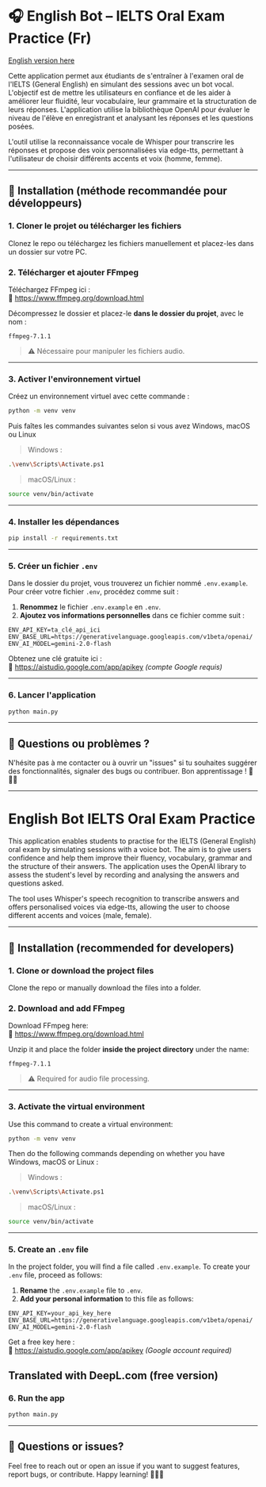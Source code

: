 # 🎧 English Bot – IELTS Oral Exam Practice (Fr)

[English version here](#english-bot-ielts-oral-exam-practice)

Cette application permet aux étudiants de s'entraîner à l'examen oral de l'IELTS (General English) en simulant des sessions avec un bot vocal. L'objectif est de mettre les utilisateurs en confiance et de les aider à améliorer leur fluidité, leur vocabulaire, leur grammaire et la structuration de leurs réponses. L'application utilise la bibliothèque OpenAI pour évaluer le niveau de l'élève en enregistrant et analysant les réponses et les questions posées.

L'outil utilise la reconnaissance vocale de Whisper pour transcrire les réponses et propose des voix personnalisées via edge-tts, permettant à l'utilisateur de choisir différents accents et voix (homme, femme).


---

## 🔧 Installation (méthode recommandée pour développeurs)

### 1. Cloner le projet ou télécharger les fichiers

Clonez le repo ou téléchargez les fichiers manuellement et placez-les dans un dossier sur votre PC.

### 2. Télécharger et ajouter **FFmpeg**

Téléchargez FFmpeg ici :  
🔗 https://www.ffmpeg.org/download.html

Décompressez le dossier et placez-le **dans le dossier du projet**, avec le nom :

```
ffmpeg-7.1.1
```

> ⚠️ Nécessaire pour manipuler les fichiers audio.

---

### 3. Activer l'environnement virtuel


Créez un environnement virtuel avec cette commande :

```bash
python -m venv venv
```
Puis faîtes les commandes suivantes selon si vous avez Windows, macOS  ou Linux

>Windows :
```bash
.\venv\Scripts\Activate.ps1
```

>macOS/Linux :
```bash
source venv/bin/activate
```

---

### 4. Installer les dépendances

```bash
pip install -r requirements.txt
```

---

### 5. Créer un fichier `.env`

Dans le dossier du projet, vous trouverez un fichier nommé `.env.example`. Pour créer votre fichier `.env`, procédez comme suit :

1. **Renommez** le fichier `.env.example` en `.env`.
2. **Ajoutez vos informations personnelles** dans ce fichier comme suit :

```env
ENV_API_KEY=ta_clé_api_ici
ENV_BASE_URL=https://generativelanguage.googleapis.com/v1beta/openai/
ENV_AI_MODEL=gemini-2.0-flash
```
Obtenez une clé gratuite ici :  
🔗 https://aistudio.google.com/app/apikey *(compte Google requis)*

---

### 6. Lancer l'application

```bash
python main.py
```
---
## 💬 Questions ou problèmes ?

N'hésite pas à me contacter ou à ouvrir un "issues" si tu souhaites suggérer des fonctionnalités, signaler des bugs ou contribuer. Bon apprentissage ! 🌟🇬🇧

---

# English Bot IELTS Oral Exam Practice

This application enables students to practise for the IELTS (General English) oral exam by simulating sessions with a voice bot. The aim is to give users confidence and help them improve their fluency, vocabulary, grammar and the structure of their answers. The application uses the OpenAI library to assess the student's level by recording and analysing the answers and questions asked.

The tool uses Whisper's speech recognition to transcribe answers and offers personalised voices via edge-tts, allowing the user to choose different accents and voices (male, female).

---

## 🔧 Installation (recommended for developers)

### 1. Clone or download the project files

Clone the repo or manually download the files into a folder.

### 2. Download and add **FFmpeg**

Download FFmpeg here:  
🔗 https://www.ffmpeg.org/download.html

Unzip it and place the folder **inside the project directory** under the name:

```
ffmpeg-7.1.1
```

> ⚠️ Required for audio file processing.

---


### 3. Activate the virtual environment

Use this command to create a virtual environment:

```bash
python -m venv venv
```

Then do the following commands depending on whether you have Windows, macOS or Linux :

>Windows :
```bash
.\venv\Scripts\Activate.ps1
```

>macOS/Linux :
```bash
source venv/bin/activate
```
---

### 5. Create an `.env` file

In the project folder, you will find a file called `.env.example`. To create your `.env` file, proceed as follows:

1. **Rename** the `.env.example` file to `.env`.
2. **Add your personal information** to this file as follows:

```env
ENV_API_KEY=your_api_key_here
ENV_BASE_URL=https://generativelanguage.googleapis.com/v1beta/openai/
ENV_AI_MODEL=gemini-2.0-flash
```
Get a free key here :  
🔗 https://aistudio.google.com/app/apikey *(Google account required)*

Translated with DeepL.com (free version)
---

### 6. Run the app

```bash
python main.py
```
---

## 💬 Questions or issues?

Feel free to reach out or open an issue if you want to suggest features, report bugs, or contribute. Happy learning! 🌟🇬🇧
